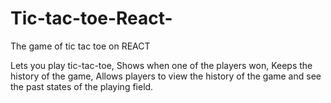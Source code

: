 # Tic-tac-toe-React-
The game of tic tac toe on REACT

Lets you play tic-tac-toe,
Shows when one of the players won,
Keeps the history of the game,
Allows players to view the history of the game and see the past states of the playing field.

